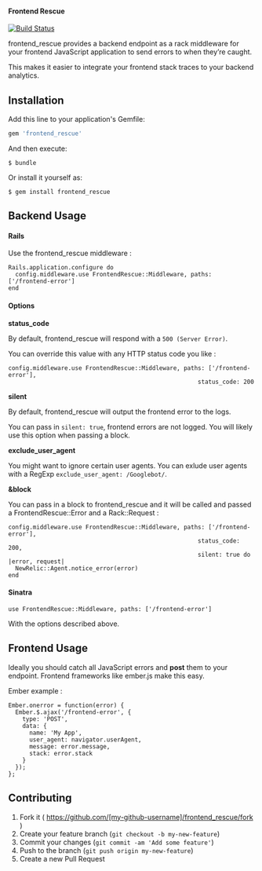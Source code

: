 #### Frontend Rescue

[![Build Status](https://travis-ci.org/jdurand/frontend_rescue.svg)](https://travis-ci.org/jdurand/frontend_rescue)

frontend_rescue provides a backend endpoint as a rack middleware for your frontend JavaScript application to send errors to when they’re caught.

This makes it easier to integrate your frontend stack traces to your backend analytics.

## Installation

Add this line to your application's Gemfile:

```ruby
gem 'frontend_rescue'
```

And then execute:

    $ bundle

Or install it yourself as:

    $ gem install frontend_rescue

## Backend Usage

#### Rails

Use the frontend_rescue middleware :

    Rails.application.configure do
      config.middleware.use FrontendRescue::Middleware, paths: ['/frontend-error']
    end

#### Options

**status_code**

By default, frontend_rescue will respond with a ```500 (Server Error)```.

You can override this value with any HTTP status code you like :

    config.middleware.use FrontendRescue::Middleware, paths: ['/frontend-error'],
                                                          status_code: 200

**silent**

By default, frontend_rescue will output the frontend error to the logs.

You can pass in ```silent: true```, frontend errors are not logged. You will likely use this option when passing a block.

**exclude_user_agent**

You might want to ignore certain user agents. You can exlude user agents with a RegExp ```exclude_user_agent: /Googlebot/```.

**&block**

You can pass in a block to frontend_rescue and it will be called and passed a FrontendRescue::Error and a Rack::Request :

    config.middleware.use FrontendRescue::Middleware, paths: ['/frontend-error'],
                                                          status_code: 200,
                                                          silent: true do |error, request|
      NewRelic::Agent.notice_error(error)
    end


#### Sinatra

    use FrontendRescue::Middleware, paths: ['/frontend-error']

With the options described above.

## Frontend Usage

Ideally you should catch all JavaScript errors and **post** them to your endpoint. Frontend frameworks like ember.js make this easy.

Ember example :

    Ember.onerror = function(error) {
      Ember.$.ajax('/frontend-error', {
        type: 'POST',
        data: {
          name: 'My App',
          user_agent: navigator.userAgent,
          message: error.message,
          stack: error.stack
        }
      });
    };


## Contributing

1. Fork it ( https://github.com/[my-github-username]/frontend_rescue/fork )
2. Create your feature branch (`git checkout -b my-new-feature`)
3. Commit your changes (`git commit -am 'Add some feature'`)
4. Push to the branch (`git push origin my-new-feature`)
5. Create a new Pull Request

